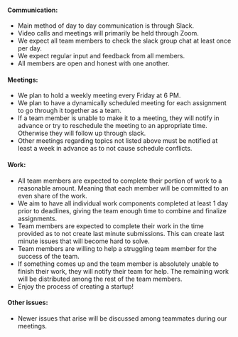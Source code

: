 #### **Communication**:

- Main method of day to day communication is through Slack.
- Video calls and meetings will primarily be held through Zoom.
- We expect all team members to check the slack group chat at least once per day.
- We expect regular input and feedback from all members.
- All members are open and honest with one another.

#### **Meetings**:

- We plan to hold a weekly meeting every Friday at 6 PM. 
- We plan to have a dynamically scheduled meeting for each assignment to go through it together as a team.
- If a team member is unable to make it to a meeting, they will notify in advance or try to reschedule the meeting to an appropriate time. Otherwise they will follow up through slack.
- Other meetings regarding topics not listed above must be notified at least a week in advance as to not cause schedule conflicts.

#### **Work**:

- All team members are expected to complete their portion of work to a reasonable amount. Meaning that each member will be committed to an even share of the work.
- We aim to have all individual work components completed at least 1 day prior to deadlines, giving the team enough time to combine and finalize assignments.
- Team members are expected to complete their work in the time provided as to not create last minute submissions. This can create last minute issues that will become hard to solve.
- Team members are willing to help a struggling team member for the success of the team.
- If something comes up and the team member is absolutely unable to finish their work, they will notify their team for help. The remaining work will be distributed among the rest of the team members.
- Enjoy the process of creating a startup!

#### **Other issues**:

- Newer issues that arise will be discussed among teammates during our meetings.
